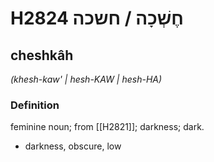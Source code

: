 # H2824 חֶשְׁכָה / חשכה

## cheshkâh

_(khesh-kaw' | hesh-KAW | hesh-HA)_

### Definition

feminine noun; from [[H2821]]; darkness; dark.

- darkness, obscure, low
